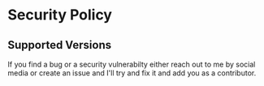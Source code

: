 # Security Policy

## Supported Versions

If you find a bug or a security vulnerabilty either reach out to me by social media or create an issue and I'll try and fix it and add you as a contributor.
